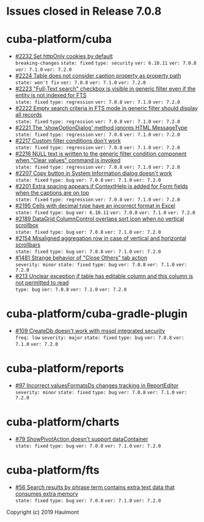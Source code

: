# Issues closed in Release 7.0.8

# cuba-platform/cuba

* [#2232 Set httpOnly cookies by default](https://github.com/cuba-platform/cuba/issues/2232) \
    `breaking-changes` `state: fixed` `type: security` `ver: 6.10.11` `ver: 7.0.8` `ver: 7.1.0` `ver: 7.2.0` 
* [#2224 Table does not consider caption property as property path](https://github.com/cuba-platform/cuba/issues/2224) \
    `state: won't fix` `ver: 7.0.8` `ver: 7.1.0` `ver: 7.2.0` 
* [#2223 "Full-Text search" checkbox is visible in generic filter even if the entity is not indexed for FTS](https://github.com/cuba-platform/cuba/issues/2223) \
    `state: fixed` `type: regression` `ver: 7.0.8` `ver: 7.1.0` `ver: 7.2.0` 
* [#2222 Empty search criteria in FTS mode in generic filter should display all records](https://github.com/cuba-platform/cuba/issues/2222) \
    `state: fixed` `type: regression` `ver: 7.0.8` `ver: 7.1.0` `ver: 7.2.0` 
* [#2221 The 'showOptionDialog' method ignores HTML MessageType](https://github.com/cuba-platform/cuba/issues/2221) \
    `state: fixed` `type: regression` `ver: 7.0.8` `ver: 7.1.0` `ver: 7.2.0` 
* [#2217 Custom filter conditions don't work](https://github.com/cuba-platform/cuba/issues/2217) \
    `state: fixed` `type: regression` `ver: 7.0.8` `ver: 7.1.0` `ver: 7.2.0` 
* [#2216 NULL text is written to the generic filter condition component when "Clear values" command is invoked](https://github.com/cuba-platform/cuba/issues/2216) \
    `state: fixed` `type: regression` `ver: 7.0.8` `ver: 7.1.0` `ver: 7.2.0` 
* [#2207 Copy button in System Information dialog doesn't work](https://github.com/cuba-platform/cuba/issues/2207) \
    `state: fixed` `type: bug` `ver: 7.0.8` `ver: 7.1.0` `ver: 7.2.0` 
* [#2201 Extra spacing appears if ContextHelp is added for Form fields when the captions are on top](https://github.com/cuba-platform/cuba/issues/2201) \
    `state: fixed` `type: regression` `ver: 7.0.8` `ver: 7.1.0` `ver: 7.2.0` 
* [#2195 Cells with decimal type have an incorrect format in Excel](https://github.com/cuba-platform/cuba/issues/2195) \
    `state: fixed` `type: bug` `ver: 6.10.11` `ver: 7.0.8` `ver: 7.1.0` `ver: 7.2.0` 
* [#2189 DataGrid ColumnControl overlaps sort icon when no vertical scrollbox](https://github.com/cuba-platform/cuba/issues/2189) \
    `state: fixed` `type: bug` `ver: 7.0.8` `ver: 7.1.0` `ver: 7.2.0` 
* [#2154 Misaligned aggregation row in case of vertical and horizontal scrollbars](https://github.com/cuba-platform/cuba/issues/2154) \
    `state: fixed` `type: bug` `ver: 7.0.8` `ver: 7.1.0` `ver: 7.2.0` 
* [#1481 Strange behavior of "Close Others" tab action](https://github.com/cuba-platform/cuba/issues/1481) \
    `severity: minor` `state: fixed` `type: bug` `ver: 7.0.8` `ver: 7.1.0` `ver: 7.2.0` 
* [#213 Unclear exception if table has editable column and this column is not permitted to read](https://github.com/cuba-platform/cuba/issues/213) \
    `type: bug` `ver: 7.0.8` `ver: 7.1.0` `ver: 7.2.0` 

# cuba-platform/cuba-gradle-plugin

* [#109 CreateDb doesn't work with mssql integrated security](https://github.com/cuba-platform/cuba-gradle-plugin/issues/109) \
    `freq: low` `severity: major` `state: fixed` `type: bug` `ver: 7.0.8` `ver: 7.1.0` `ver: 7.2.0` 

# cuba-platform/reports

* [#97 Incorrect valuesFormatsDs changes tracking in ReportEditor](https://github.com/cuba-platform/reports/issues/97) \
    `severity: minor` `state: fixed` `type: bug` `ver: 7.0.8` `ver: 7.1.0` `ver: 7.2.0` 

# cuba-platform/charts

* [#79 ShowPivotAction doesn't support dataContainer](https://github.com/cuba-platform/charts/issues/79) \
    `state: fixed` `type: bug` `ver: 7.0.8` `ver: 7.1.0` `ver: 7.2.0` 

# cuba-platform/fts

* [#56 Search results by phrase term contains extra text data that consumes extra memory](https://github.com/cuba-platform/fts/issues/56) \
    `state: fixed` `type: bug` `ver: 7.0.8` `ver: 7.1.0` `ver: 7.2.0` 


Copyright (c) 2019 Haulmont
